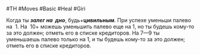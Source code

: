 #TH #Moves #Basic #Heal #Giri 

Когда ты ***залег на  дно***, будь+**цивильным**. При успехе уменьши палево на  1. На  10+ можешь уменьшить палево еще на 1, но ты будешь кому-то за это должен; отметь его в списке кредиторов. На 7—9 ты уменьшаешь палево только на 1, и ты будешь кому-то за это должен; отметь его в списке кредиторов.
